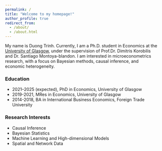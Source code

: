 ```yaml
---
permalink: /
title: "Welcome to my homepage!"
author_profile: true
redirect_from: 
  - /about/
  - /about.html
---
```


My name is Duong Trinh. Currently, I am a Ph.D. student in Economics at the [University of Glasgow](https://www.gla.ac.uk/postgraduate/research/economics/), under the supervision of Prof.Dr. Dimitris Korobilis and Dr. Santiago Montoya-blandon. I am interested in microeconometrics research, with a focus on Bayesian methods, causal inference, and economic heterogeneity.

### Education
* 2021–2025 (expected), PhD in Economics, University of Glasgow
* 2019-2021, MRes in Economics, University of Glasgow
* 2014-2018, BA in International Business Economics, Foreign Trade University

### Research Interests
* Causal Inference
* Bayesian Statistics
* Machine Learning and High-dimensional Models
* Spatial and Network Data